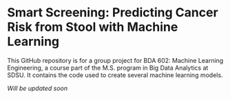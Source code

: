 # Smart Screening: Predicting Cancer Risk from Stool with Machine Learning

This GitHub repository is for a group project for BDA 602: Machine Learning Engineering, a course part of the M.S. program in Big Data Analytics at SDSU. It contains the code used to create several machine learning models.

*Will be updated soon*
